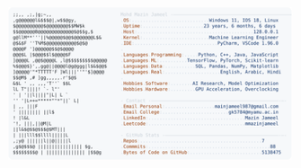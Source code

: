<picture>
  <source srcset="https://raw.githubusercontent.com/mmazinjameel/mmazinjameel/main/dark_mode.svg?v=1746951151" media="(prefers-color-scheme: dark)">
  <img src="https://raw.githubusercontent.com/mmazinjameel/mmazinjameel/main/light_mode.svg?v=1746951151">
</picture>
